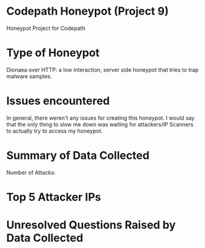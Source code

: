 # Codepath Honeypot (Project 9)
Honeypot Project for Codepath


# Type of Honeypot
Dionaea over HTTP: a low interaction, server side honeypot that tries to trap malware samples.


# Issues encountered
In general, there weren't any issues for creating this honeypot. I would say that the only thing to slow me down was waiting for attackers/IP Scanners to actually try to access my honeypot.

# Summary of Data Collected
Number of Attacks: 

# Top 5 Attacker IPs

# Unresolved Questions Raised by Data Collected
